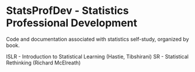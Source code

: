 # StatsProfDev - Statistics Professional Development

Code and documentation associated with statistics self-study, organized by book.

ISLR - Introduction to Statistical Learning (Hastie, Tibshirani)
SR - Statistical Rethinking (Richard McElreath)

